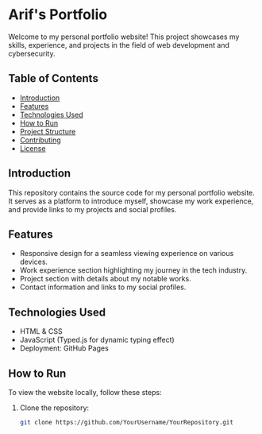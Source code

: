 # Arif's Portfolio

Welcome to my personal portfolio website! This project showcases my skills, experience, and projects in the field of web development and cybersecurity.

## Table of Contents
- [Introduction](#introduction)
- [Features](#features)
- [Technologies Used](#technologies-used)
- [How to Run](#how-to-run)
- [Project Structure](#project-structure)
- [Contributing](#contributing)
- [License](#license)

## Introduction

This repository contains the source code for my personal portfolio website. It serves as a platform to introduce myself, showcase my work experience, and provide links to my projects and social profiles.

## Features

- Responsive design for a seamless viewing experience on various devices.
- Work experience section highlighting my journey in the tech industry.
- Project section with details about my notable works.
- Contact information and links to my social profiles.

## Technologies Used

- HTML & CSS
- JavaScript (Typed.js for dynamic typing effect)
- Deployment: GitHub Pages

## How to Run

To view the website locally, follow these steps:

1. Clone the repository:
   ```bash
   git clone https://github.com/YourUsername/YourRepository.git
